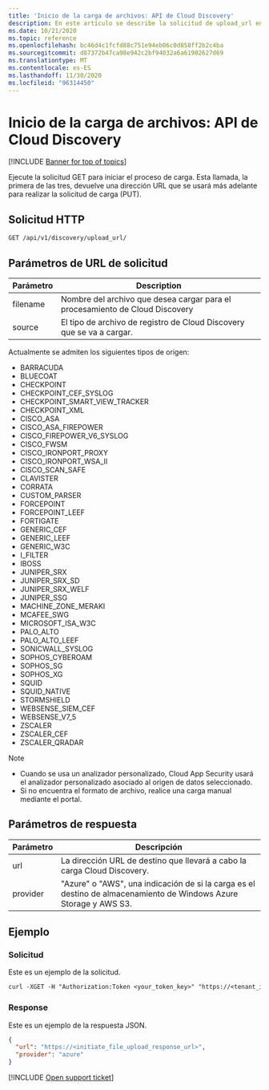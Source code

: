 ```yaml
---
title: 'Inicio de la carga de archivos: API de Cloud Discovery'
description: En este artículo se describe la solicitud de upload_url en la API de Cloud Discovery de Cloud App Security.
ms.date: 10/21/2020
ms.topic: reference
ms.openlocfilehash: bc46d4c1fcfd88c751e94eb06c0d858ff2b2c4ba
ms.sourcegitcommit: d87372b47ca98e942c2bf94032a6a61902627d69
ms.translationtype: MT
ms.contentlocale: es-ES
ms.lasthandoff: 11/30/2020
ms.locfileid: "96314450"
---
```

# <a name="initiate-file-upload---cloud-discovery-api"></a>Inicio de la carga de archivos: API de Cloud Discovery

[!INCLUDE [Banner for top of topics](includes/banner.md)]

Ejecute la solicitud GET para iniciar el proceso de carga. Esta llamada, la primera de las tres, devuelve una dirección URL que se usará más adelante para realizar la solicitud de carga (PUT).

## <a name="http-request"></a>Solicitud HTTP

```rest
GET /api/v1/discovery/upload_url/
```

## <a name="request-url-parameters"></a>Parámetros de URL de solicitud

| Parámetro | Description |
| --- |--- |
| filename | Nombre del archivo que desea cargar para el procesamiento de Cloud Discovery |
| source | El tipo de archivo de registro de Cloud Discovery que se va a cargar. |

Actualmente se admiten los siguientes tipos de origen:

- BARRACUDA
- BLUECOAT
- CHECKPOINT
- CHECKPOINT_CEF_SYSLOG
- CHECKPOINT_SMART_VIEW_TRACKER
- CHECKPOINT_XML
- CISCO_ASA
- CISCO_ASA_FIREPOWER
- CISCO_FIREPOWER_V6_SYSLOG
- CISCO_FWSM
- CISCO_IRONPORT_PROXY
- CISCO_IRONPORT_WSA_II
- CISCO_SCAN_SAFE
- CLAVISTER
- CORRATA
- CUSTOM_PARSER
- FORCEPOINT
- FORCEPOINT_LEEF
- FORTIGATE
- GENERIC_CEF
- GENERIC_LEEF
- GENERIC_W3C
- I_FILTER
- IBOSS
- JUNIPER_SRX
- JUNIPER_SRX_SD
- JUNIPER_SRX_WELF
- JUNIPER_SSG
- MACHINE_ZONE_MERAKI
- MCAFEE_SWG
- MICROSOFT_ISA_W3C
- PALO_ALTO
- PALO_ALTO_LEEF
- SONICWALL_SYSLOG
- SOPHOS_CYBEROAM
- SOPHOS_SG
- SOPHOS_XG
- SQUID
- SQUID_NATIVE
- STORMSHIELD
- WEBSENSE_SIEM_CEF
- WEBSENSE_V7_5
- ZSCALER
- ZSCALER_CEF
- ZSCALER_QRADAR

> [!NOTE]
>
> - Cuando se usa un analizador personalizado, Cloud App Security usará el analizador personalizado asociado al origen de datos seleccionado.
> - Si no encuentra el formato de archivo, realice una carga manual mediante el portal.

## <a name="response-parameters"></a>Parámetros de respuesta

| Parámetro | Descripción |
| --- | --- |
| url | La dirección URL de destino que llevará a cabo la carga Cloud Discovery. |
| provider | "Azure" o "AWS", una indicación de si la carga es el destino de almacenamiento de Windows Azure Storage y AWS S3. |

## <a name="example"></a>Ejemplo

### <a name="request"></a>Solicitud

Este es un ejemplo de la solicitud.

```rest
curl -XGET -H "Authorization:Token <your_token_key>" "https://<tenant_id>.<tenant_region>.contoso.com/api/v1/discovery/upload_url/?filename=my_discovery_file.txt&source=LOG_3COM"
```

### <a name="response"></a>Response

Este es un ejemplo de la respuesta JSON.

```json
{
  "url": "https://<initiate_file_upload_response_url>",
  "provider": "azure"
}
```

[!INCLUDE [Open support ticket](includes/support.md)]
